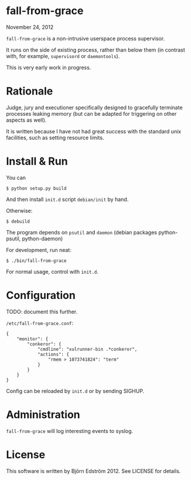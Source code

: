 # fall-from-grace
November 24, 2012

`fall-from-grace` is a non-intrusive userspace process supervisor.

It runs on the side of existing process, rather than below them (in contrast with, for example, `supervisord` or `daemontools`).

This is very early work in progress.

# Rationale

Judge, jury and executioner specifically designed to gracefully terminate processes leaking memory (but can be adapted for triggering on other aspects as well).

It is written because I have not had great success with the standard unix facilities, such as setting resource limits.

# Install & Run

You can

    $ python setup.py build

And then install `init.d` script `debian/init` by hand.

Otherwise:

    $ debuild

The program depends on `psutil` and `daemon` (debian packages python-psutil, python-daemon)

For development, run neat:

    $ ./bin/fall-from-grace

For normal usage, control with `init.d`.

# Configuration

TODO: document this further.

`/etc/fall-from-grace.conf`:

    {
        "monitor": {
            "conkeror": {
                "cmdline": "xulrunner-bin .*conkeror",
                "actions": {
                    "rmem > 1073741824": "term"
                }
            }
        }
    }

Config can be reloaded by `init.d` or by sending SIGHUP.

# Administration

`fall-from-grace` will log interesting events to syslog.

# License

This software is written by Björn Edström 2012. See LICENSE for details.
